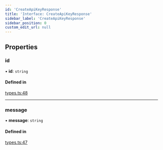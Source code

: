 ```yaml
---
id: 'CreateApiKeyResponse'
title: 'Interface: CreateApiKeyResponse'
sidebar_label: 'CreateApiKeyResponse'
sidebar_position: 0
custom_edit_url: null
---
```


## Properties

### id

• **id**: `string`

#### Defined in

[types.ts:48](https://github.com/Project-Krypto/ReactPayVault/blob/f4a2766/src/lib/types.ts#L48)

---

### message

• **message**: `string`

#### Defined in

[types.ts:47](https://github.com/Project-Krypto/ReactPayVault/blob/f4a2766/src/lib/types.ts#L47)
